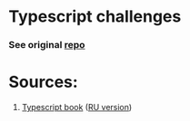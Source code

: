 # Typescript challenges

### See original [repo](https://github.com/type-challenges/type-challenges)

# Sources:
1. [Typescript book](https://github.com/basarat/typescript-book) ([RU version](https://github.com/etroynov/typescript-book))